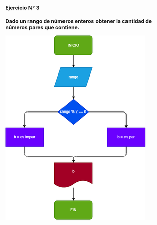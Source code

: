 ### Ejercicio N° 3

### Dado un rango de números enteros obtener la cantidad de números pares que contiene.

![diagramadeflujo](diagrama.png)